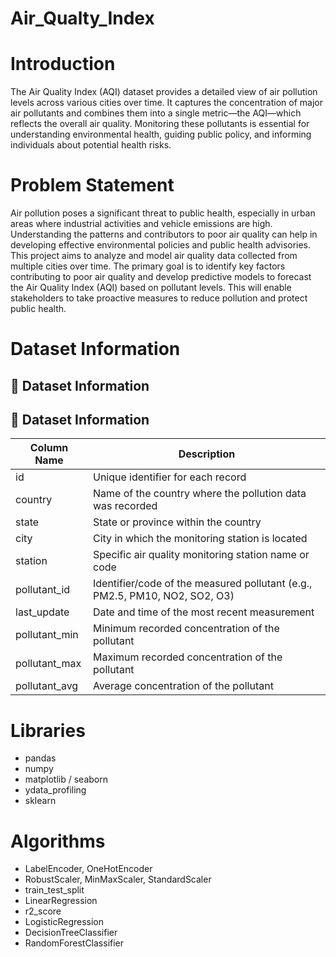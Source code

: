 # Air_Qualty_Index
# Introduction
The Air Quality Index (AQI) dataset provides a detailed view of air pollution levels across various cities over time. It captures the concentration of major air pollutants and combines them into a single metric—the AQI—which reflects the overall air quality. Monitoring these pollutants is essential for understanding environmental health, guiding public policy, and informing individuals about potential health risks.

# Problem Statement
Air pollution poses a significant threat to public health, especially in urban areas where industrial activities and vehicle emissions are high. Understanding the patterns and contributors to poor air quality can help in developing effective environmental policies and public health advisories. This project aims to analyze and model air quality data collected from multiple cities over time. The primary goal is to identify key factors contributing to poor air quality and develop predictive models to forecast the Air Quality Index (AQI) based on pollutant levels. This will enable stakeholders to take proactive measures to reduce pollution and protect public health.

# Dataset Information
## 📑 Dataset Information

## 📑 Dataset Information

| Column Name     | Description                                                                 |
|-----------------|-----------------------------------------------------------------------------|
| id              | Unique identifier for each record                                           |
| country         | Name of the country where the pollution data was recorded                   |
| state           | State or province within the country                                        |
| city            | City in which the monitoring station is located                             |
| station         | Specific air quality monitoring station name or code                        |
| pollutant_id    | Identifier/code of the measured pollutant (e.g., PM2.5, PM10, NO2, SO2, O3) |
| last_update     | Date and time of the most recent measurement                                |
| pollutant_min   | Minimum recorded concentration of the pollutant                             |
| pollutant_max   | Maximum recorded concentration of the pollutant                             |
| pollutant_avg   | Average concentration of the pollutant                                      |

# Libraries
* pandas
* numpy
* matplotlib / seaborn
* ydata_profiling
* sklearn

# Algorithms
* LabelEncoder, OneHotEncoder
* RobustScaler, MinMaxScaler, StandardScaler
* train_test_split
* LinearRegression
* r2_score
* LogisticRegression
* DecisionTreeClassifier
* RandomForestClassifier
